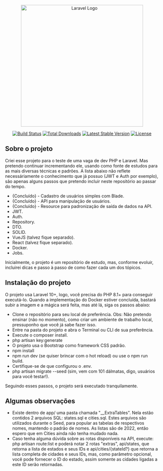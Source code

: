 <p align="center"><a href="https://laravel.com" target="_blank"><img src="https://raw.githubusercontent.com/laravel/art/master/logo-lockup/5%20SVG/2%20CMYK/1%20Full%20Color/laravel-logolockup-cmyk-red.svg" width="400" alt="Laravel Logo"></a></p>

<p align="center">
<a href="https://github.com/laravel/framework/actions"><img src="https://github.com/laravel/framework/workflows/tests/badge.svg" alt="Build Status"></a>
<a href="https://packagist.org/packages/laravel/framework"><img src="https://img.shields.io/packagist/dt/laravel/framework" alt="Total Downloads"></a>
<a href="https://packagist.org/packages/laravel/framework"><img src="https://img.shields.io/packagist/v/laravel/framework" alt="Latest Stable Version"></a>
<a href="https://packagist.org/packages/laravel/framework"><img src="https://img.shields.io/packagist/l/laravel/framework" alt="License"></a>
</p>

## Sobre o projeto

Criei esse projeto para o teste de uma vaga de dev PHP e Laravel. Mas pretendo continuar incrementando ele, usando como fonte de estudos para as mais diversas técnicas e padrões.
A lista abaixo não reflete necessáriamente o conhecimento que já possuo (JWT e Auth por exemplo), são apenas alguns passos que pretendo incluir neste repositório ao passar do tempo.

- {Concluído} - Cadastro de usuários simples com Blade.
- {Concluído} - API para manipulação de usuários.
- {Concluído} - Resource para padronização de saída de dados na API.
- JWT.
- Auth.
- Repository.
- DTO.
- SOLID.
- VueJS (talvez fique separado).
- React (talvez fique separado).
- Docker.
- Jobs.

Inicialmente, o projeto é um repositório de estudo, mas, conforme evoluir, incluirei dicas e passo à passo de como fazer cada um dos tópicos.

## Instalação do projeto

O projeto usa Laravel 10+, logo, você precisa do PHP 8.1+ para conseguir executá-lo.
Quando a implementação do Docker estiver concluída, bastará subir a imagem e a mágica será feita, mas até lá, siga os passos abaixo:

- Clone o repositório para seu local de preferência. Obs: Não pretendo ensinar (não no momento), como criar um ambiente de trabalho local, pressuponho que você já sabe fazer isso.
- Entre na pasta do projeto e abra o Terminal ou CLI de sua preferência.
- Execute o composer install.
- php artisan key:generate
- O projeto usa o Bootstrap como framework CSS padrão.
- npm install
- npm run dev (se quiser brincar com o hot reload) ou use o npm run build.
- Certifique-se de que configurou o .env.
- php artisan migrate --seed (sim, vem com 101 dálmatas, digo, usuários para você testar!).

Seguindo esses passos, o projeto será executado tranquilamente.

## Algumas observações

- Existe dentro de app/ uma pasta chamada "__ExtraTables". Nela estão contidos 2 arquivos SQL: states.sql e cities.sql. Estes arquivos são utilizados durante o Seed, para popular as tabelas de respectivos nomes, mantendo o padrão de nomes. As listas são de 2022, então espero que em Cities ainda não tenha mudado nada.
- Caso tenha alguma dúvida sobre as rotas disponíveis na API, execute: php artisan route:list e poderá notar 2 rotas "extras", api/states, que retorna a lista de estados e seus IDs e api/cities/{stateId?} que retorna a lista completa de cidades e seus IDs, mas, como parâmetro opcional, você pode fornecer o ID do estado, assim somente as cidades ligadas a este ID serão retornadas.